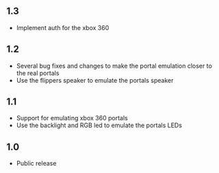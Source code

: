 ## 1.3
 - Implement auth for the xbox 360
## 1.2
 - Several bug fixes and changes to make the portal emulation closer to the real portals
 - Use the flippers speaker to emulate the portals speaker
## 1.1
 - Support for emulating xbox 360 portals
 - Use the backlight and RGB led to emulate the portals LEDs
## 1.0
 - Public release

